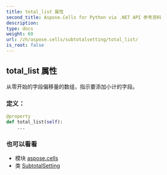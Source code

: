 ```yaml
---
title: total_list 属性
second_title: Aspose.Cells for Python via .NET API 参考资料
description:
type: docs
weight: 60
url: /zh/aspose.cells/subtotalsetting/total_list/
is_root: false
---
```

## total_list 属性

从零开始的字段偏移量的数组，指示要添加小计的字段。
### 定义：
```python
@property
def total_list(self):
    ...
```

### 也可以看看
* 模块 [aspose.cells](../../)
* 类 [SubtotalSetting](/cells/python-net/zh/aspose.cells/subtotalsetting)
